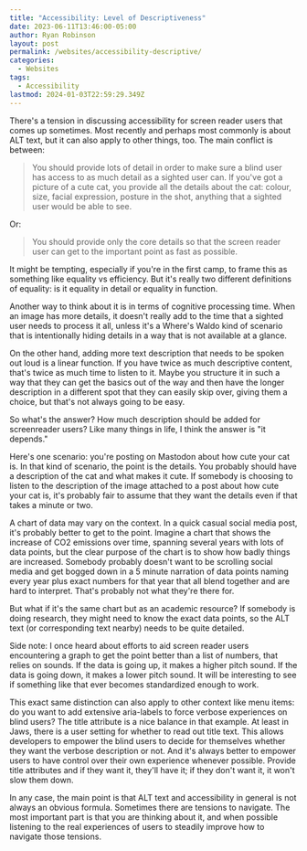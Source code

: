 ```yaml
---
title: "Accessibility: Level of Descriptiveness"
date: 2023-06-11T13:46:00-05:00
author: Ryan Robinson
layout: post
permalink: /websites/accessibility-descriptive/
categories:
  - Websites
tags:
  - Accessibility
lastmod: 2024-01-03T22:59:29.349Z
---
```


There's a tension in discussing accessibility for screen reader users that comes up sometimes. Most recently and perhaps most commonly is about ALT text, but it can also apply to other things, too. The main conflict is between:

> You should provide lots of detail in order to make sure a blind user has access to as much detail as a sighted user can. If you've got a picture of a cute cat, you provide all the details about the cat: colour, size, facial expression, posture in the shot, anything that a sighted user would be able to see.

Or:

> You should provide only the core details so that the screen reader user can get to the important point as fast as possible.

It might be tempting, especially if you're in the first camp, to frame this as something like equality vs efficiency. But it's really two different definitions of equality: is it equality in detail or equality in function.

Another way to think about it is in terms of cognitive processing time. When an image has more details, it doesn't really add to the time that a sighted user needs to process it all, unless it's a Where's Waldo kind of scenario that is intentionally hiding details in a way that is not available at a glance.

On the other hand, adding more text description that needs to be spoken out loud is a linear function. If you have twice as much descriptive content, that's twice as much time to listen to it. Maybe you structure it in such a way that they can get the basics out of the way and then have the longer description in a different spot that they can easily skip over, giving them a choice, but that's not always going to be easy.

So what's the answer? How much description should be added for screenreader users? Like many things in life, I think the answer is "it depends."

Here's one scenario: you're posting on Mastodon about how cute your cat is. In that kind of scenario, the point is the details. You probably should have a description of the cat and what makes it cute. If somebody is choosing to listen to the description of the image attached to a post about how cute your cat is, it's probably fair to assume that they want the details even if that takes a minute or two.

A chart of data may vary on the context. In a quick casual social media post, it's probably better to get to the point. Imagine a chart that shows the increase of CO2 emissions over time, spanning several years with lots of data points, but the clear purpose of the chart is to show how badly things are increased. Somebody probably doesn't want to be scrolling social media and get bogged down in a 5 minute narration of data points naming every year plus exact numbers for that year that all blend together and are hard to interpret. That's probably not what they're there for.

But what if it's the same chart but as an academic resource? If somebody is doing research, they might need to know the exact data points, so the ALT text (or corresponding text nearby) needs to be quite detailed.

Side note: I once heard about efforts to aid screen reader users encountering a graph to get the point better than a list of numbers, that relies on sounds. If the data is going up, it makes a higher pitch sound. If the data is going down, it makes a lower pitch sound. It will be interesting to see if something like that ever becomes standardized enough to work.

This exact same distinction can also apply to other context like menu items: do you want to add extensive aria-labels to force verbose experiences on blind users? The title attribute is a nice balance in that example. At least in Jaws, there is a user setting for whether to read out title text. This allows developers to empower the blind users to decide for themselves whether they want the verbose description or not. And it's always better to empower users to have control over their own experience whenever possible. Provide title attributes and if they want it, they'll have it; if they don't want it, it won't slow them down.

In any case, the main point is that ALT text and accessibility in general is not always an obvious formula. Sometimes there are tensions to navigate. The most important part is that you are thinking about it, and when possible listening to the real experiences of users to steadily improve how to navigate those tensions.

